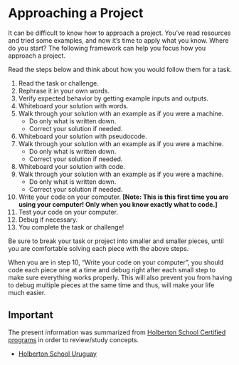 # Approaching a Project

It can be difficult to know how to approach a project. You’ve read resources and tried some examples, and now it’s time to apply what you know. Where do you start? The following framework can help you focus how you approach a project.<br>

Read the steps below and think about how you would follow them for a task.<br>

1. Read the task or challenge.
2. Rephrase it in your own words.
3. Verify expected behavior by getting example inputs and outputs.
4. Whiteboard your solution with words.
5. Walk through your solution with an example as if you were a machine. 
	- Do only what is written down. 
	- Correct your solution if needed.
6. Whiteboard your solution with pseudocode.
7. Walk through your solution with an example as if you were a machine. 
	- Do only what is written down. 
	- Correct your solution if needed.
8. Whiteboard your solution with code.
9. Walk through your solution with an example as if you were a machine. 
	- Do only what is written down. 
	- Correct your solution if needed.
10. Write your code on your computer. **[Note: This is this first time you are using your computer! Only when you know exactly what to code.]**
11. Test your code on your computer.
12. Debug if necessary.
13. You complete the task or challenge!<br>

Be sure to break your task or project into smaller and smaller pieces, until you are comfortable solving each piece with the above steps.<br>

When you are in step 10, “Write your code on your computer”, you should code each piece one at a time and debug right after each small step to make sure everything works properly. This will also prevent you from having to debug multiple pieces at the same time and thus, will make your life much easier.

## Important

The present information was summarized from [Holberton School Certified programs](https://www.holbertonschool.com/) in order to review/study concepts.

* [Holberton School Uruguay](https://holbertonschool.uy/)
